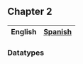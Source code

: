 ## Chapter 2

| English | [Spanish](https://github.com/orlandc/eopl-flp-univalle/blob/master/chapter%201%20-%20Recursion/) |
| :---    |                                                                                           -----: |

### Datatypes